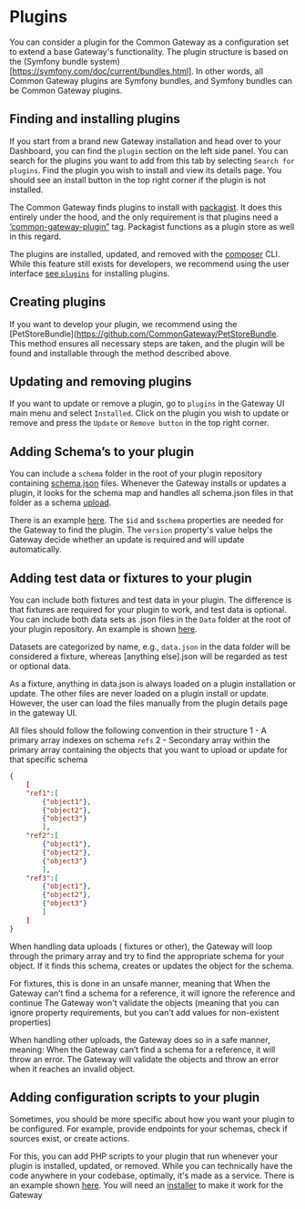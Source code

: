 # Plugins

You can consider a plugin for the Common Gateway as a configuration set to extend a base Gateway's functionality. The plugin structure is based on the (Symfony bundle system)[https://symfony.com/doc/current/bundles.html]. In other words, all Common Gateway plugins are Symfony bundles, and Symfony bundles can be Common Gateway plugins. 

## Finding and installing plugins

If you start from a brand new Gateway installation and head over to your Dashboard, you can find the `plugin` section on the left side panel. You can search for the plugins you want to add from this tab by selecting `Search for plugins`. Find the plugin you wish to install and view its details page. You should see an install button in the top right corner if the plugin is not installed.  

The Common Gateway finds plugins to install with [packagist](https://packagist.org/). It does this entirely under the hood, and the only requirement is that plugins need a [‘common-gateway-plugin”](https://packagist.org/?query=common-gateway-plugin) tag. Packagist functions as a plugin store as well in this regard.

The plugins are installed, updated, and removed with the [composer](https://getcomposer.org/) CLI. While this feature still exists for developers, we recommend using the user interface [see `plugins`](#plugins) for installing plugins.


## Creating plugins

If you want to develop your plugin, we recommend using the [PetStoreBundle](https://github.com/CommonGateway/PetStoreBundle. This method ensures all necessary steps are taken, and the plugin will be found and installable through the method described above. 

## Updating and removing plugins

If you want to update or remove a plugin, go to `plugins` in the Gateway UI main menu and select `Installed`. Click on the plugin you wish to update or remove and press the `Update` or `Remove button` in the top right corner.

## Adding Schema’s to your plugin

You can include a `schema` folder in the root of your plugin repository containing [schema.json](https://json-schema.org/) files. Whenever the Gateway installs or updates a plugin, it looks for the schema map and handles all schema.json files in that folder as a schema [upload]().

There is an example [here](https://github.com/CommonGateway/CoreBundle/blob/master/Schema/example.json). The `$id` and `$schema` properties are needed for the Gateway to find the plugin. The `version` property's value helps the Gateway decide whether an update is required and will update automatically.

## Adding test data or fixtures to your plugin

You can include both fixtures and test data in your plugin. The difference is that fixtures are required for your plugin to work, and test data is optional. You can include both data sets as .json files in the `Data` folder at the root of your plugin repository. An example is shown [here](https://github.com/CommonGateway/CoreBundle/blob/master/Data/example.json).  

Datasets are categorized by name, e.g., `data.json` in the data folder will be considered a fixture, whereas [anything else].json will be regarded as test or optional data. 

As a fixture, anything in data.json is always loaded on a plugin installation or update. The other files are never loaded on a plugin install or update. However, the user can load the files manually from the plugin details page in the gateway UI. 

All files should follow the following convention in their structure
1 - A primary array indexes on schema `refs`
2 - Secondary array within the primary array containing the objects that you want to upload or update for that specific schema 

```json
{
    [
	"ref1":[
		{"object1"},
		{"object2"},
		{"object3"}
        ],
	"ref2":[
		{"object1"},
		{"object2"},
		{"object3"}
        ],
	"ref3":[
		{"object1"},
		{"object2"},
		{"object3"}
        ]
    ]
}
```

When handling data uploads ( fixtures or other), the Gateway will loop through the primary array and try to find the appropriate schema for your object. If it finds this schema, creates or updates the object for the schema.

For fixtures, this is done in an unsafe manner, meaning that 
When the Gateway can’t find a schema for a reference, it will ignore the reference and continue
The Gateway won't validate the objects (meaning that you can ignore property requirements, but you can't add values for non-existent properties) 

When handling other uploads, the Gateway does so in a safe manner, meaning:
When the Gateway can’t find a schema for a reference, it will throw an error. The Gateway will validate the objects and throw an error when it reaches an invalid object.

## Adding configuration scripts to your plugin

Sometimes, you should be more specific about how you want your plugin to be configured. For example, provide endpoints for your schemas, check if sources exist, or create actions. 

For this, you can add PHP scripts to your plugin that run whenever your plugin is installed, updated, or removed. While you can technically have the code anywhere in your codebase, optimally, it's made as a service. There is an example shown [here](). You will need an [installer](https://github.com/CommonGateway/CoreBundle/blob/master/Installer/InstallerInterface.php) to make it work for the Gateway

